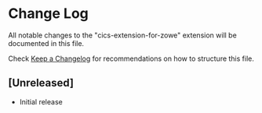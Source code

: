 # Change Log

All notable changes to the "cics-extension-for-zowe" extension will be documented in this file.

Check [Keep a Changelog](http://keepachangelog.com/) for recommendations on how to structure this file.

## [Unreleased]

- Initial release